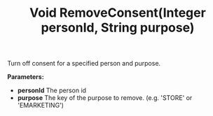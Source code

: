 ﻿---
uid: crmscript_ref_NSPersonAgent_RemoveConsent
title: Void RemoveConsent(Integer personId, String purpose)
intellisense: NSPersonAgent.RemoveConsent
keywords: NSPersonAgent, RemoveConsent
so.topic: reference
---

Turn off consent for a specified person and purpose.

**Parameters:**
 - **personId** The person id
 - **purpose** The key of the purpose to remove. (e.g. 'STORE' or 'EMARKETING')
